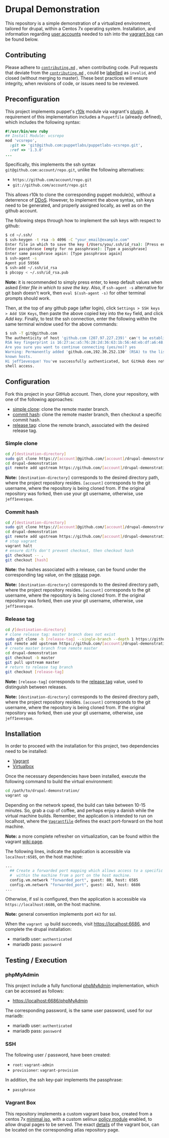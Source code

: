 # Drupal Demonstration

This repository is a simple demonstration of a virtualized environment,
 tailored for drupal, within a Centos 7x operating system.  Installation,
 and information regarding [user accounts](https://github.com/jeff1evesque/drupal-demonstration#ssh)
 needed to ssh into the [vagrant box](https://github.com/jeff1evesque/drupal-demonstration#vagrant-box)
 can be found below.

## Contributing

Please adhere to [`contributing.md`](https://github.com/jeff1evesque/drupal-demonstration/blob/master/contributing.md)
, when contributing code. Pull requests that deviate from the
 [`contributing.md`](https://github.com/jeff1evesque/drupal-demonstration/blob/master/contributing.md)
, could be [labelled](https://github.com/jeff1evesque/drupal-demonstration/labels)
 as `invalid`, and closed (without merging to master). These best practices
 will ensure integrity, when revisions of code, or issues need to be reviewed.

## Preconfiguration

This project implements puppet's [r10k](https://github.com/puppetlabs/r10k)
 module via vagrant's [plugin](https://github.com/jantman/vagrant-r10k). A
 requirement of this implementation includes a `Puppetfile` (already defined),
 which includes the following syntax:

```ruby
#!/usr/bin/env ruby
## Install Module: vcsrepo
mod 'vcsrepo',
  :git => 'git@github.com:puppetlabs/puppetlabs-vcsrepo.git',
  :ref => '1.3.0'
...
```

Specifically, this implements the ssh syntax `git@github.com:account/repo.git`,
 unlike the following alternatives:

- `https://github.com/account/repo.git`
- `git://github.com/account/repo.git`

This allows r10k to clone the corresponding puppet module(s), without a
 deterrence of [DDoS](https://en.wikipedia.org/wiki/Denial-of-service_attack).
 However, to implement the above syntax, ssh keys need to be generated, and
 properly assigned locally, as well as on the github account.

The following steps through how to implement the ssh keys with respect to
 github:

```bash
$ cd ~/.ssh/
$ ssh-keygen -t rsa -b 4096 -C "your_email@example.com"
Enter file in which to save the key (/Users/you/.ssh/id_rsa): [Press enter]
Enter passphrase (empty for no passphrase): [Type a passphrase]
Enter same passphrase again: [Type passphrase again]
$ ssh-agent -s
Agent pid 59566
$ ssh-add ~/.ssh/id_rsa
$ pbcopy < ~/.ssh/id_rsa.pub
```

**Note:** it is recommended to simply press enter, to keep default values
 when asked *Enter file in which to save the key*.  Also, if `ssh-agent -s`
 alternative for git bash doesn't work, then `eval $(ssh-agent -s)` for other
 terminal prompts should work.

Then, at the top of any github page (after login), click `Settings > SSH keys >
 Add SSH Keys`, then paste the above copied key into the `Key` field, and click
 *Add key*.  Finally, to test the ssh connection, enter the following within
 the same terminal window used for the above commands:

```bash
$ ssh -T git@github.com
The authenticity of host 'github.com (207.97.227.239)' can't be established.
RSA key fingerprint is 16:27:ac:a5:76:28:2d:36:63:1b:56:4d:eb:df:a6:48.
Are you sure you want to continue connecting (yes/no)? yes
Warning: Permanently added 'github.com,192.30.252.130' (RSA) to the list of
known hosts.
Hi jeff1evesque! You've successfully authenticated, but GitHub does not provide
shell access.
```

## Configuration

Fork this project in your GitHub account.  Then, clone your repository, with
 one of the following approaches:

- [simple clone](https://github.com/jeff1evesque/drupal-demonstration/blob/master/README.md#simple-clone):
 clone the remote master branch.
- [commit hash](https://github.com/jeff1evesque/drupal-demonstration/blob/master/README.md#commit-hash):
 clone the remote master branch, then checkout a specific commit hash.
- [release tag](https://github.com/jeff1evesque/drupal-demonstration/blob/master/README.md#release-tag):
 clone the remote branch, associated with the desired release tag.

### Simple clone

```bash
cd /[destination-directory]
sudo git clone https://[account]@github.com/[account]/drupal-demonstration.git
cd drupal-demonstration
git remote add upstream https://github.com/[account]/drupal-demonstration.git
```

**Note:** `[destination-directory]` corresponds to the desired directory path,
 where the project repository resides.  `[account]` corresponds to the git
 username, where the repository is being cloned from.  If the original
 repository was forked, then use your git username, otherwise, use
 `jeff1evesque`.

### Commit hash

```bash
cd /[destination-directory]
sudo git clone https://[account]@github.com/[account]/drupal-demonstration.git
cd drupal-demonstration
git remote add upstream https://github.com/[account]/drupal-demonstration.git
# stop vagrant
vagrant halt
# ensure diffs don't prevent checkout, then checkout hash
git checkout -- .
git checkout [hash]
```

**Note:** the hashes associated with a release, can be found under the
 corresponding tag value, on the [release](https://github.com/jeff1evesque/drupal-demonstration/releases)
 page.

**Note:** `[destination-directory]` corresponds to the desired directory path,
 where the project repository resides.  `[account]` corresponds to the git
 username, where the repository is being cloned from.  If the original
 repository was forked, then use your git username, otherwise, use
 `jeff1evesque`.

### Release tag

```bash
cd /[destination-directory]
# clone release tag: master branch does not exist
sudo git clone -b [release-tag] --single-branch --depth 1 https://github.com/[account]/drupal-demonstration.git [destination-directory]
git remote add upstream https://github.com/[account]/drupal-demonstration.git
# create master branch from remote master
cd drupal-demonstration
git checkout -b master
git pull upstream master
# return to release tag branch
git checkout [release-tag]
```

**Note:** `[release-tag]` corresponds to the [release tag](https://github.com/jeff1evesque/drupal-demonstration/tags)
 value, used to distinguish between releases.

**Note:** `[destination-directory]` corresponds to the desired directory path,
 where the project repository resides.  `[account]` corresponds to the git
 username, where the repository is being cloned from.  If the original
 repository was forked, then use your git username, otherwise, use
 `jeff1evesque`.

## Installation

In order to proceed with the installation for this project, two dependencies
 need to be installed:

- [Vagrant](https://www.vagrantup.com/)
- [Virtualbox](https://www.virtualbox.org/)

Once the necessary dependencies have been installed, execute the following
 command to build the virtual environment:

```bash
cd /path/to/drupal-demonstration/
vagrant up
```

Depending on the network speed, the build can take between 10-15 minutes. So,
 grab a cup of coffee, and perhaps enjoy a danish while the virtual machine
 builds. Remember, the application is intended to run on localhost, where the
 [`Vagrantfile`](https://github.com/jeff1evesque/drupal-demonstration/blob/master/Vagrantfile)
 defines the exact port-forward on the host machine.

**Note:** a more complete refresher on virtualization, can be found within the
 vagrant [wiki page](https://github.com/jeff1evesque/drupal-demonstration/wiki/Vagrant).

The following lines, indicate the application is accessible via
 `localhost:6585`, on the host machine:

```bash
...
  ## Create a forwarded port mapping which allows access to a specific port
  #  within the machine from a port on the host machine.
  config.vm.network "forwarded_port", guest: 80, host: 6585
  config.vm.network "forwarded_port", guest: 443, host: 6686
...
```

Otherwise, if ssl is configured, then the application is accessible via
 `https://localhost:6686`, on the host machine.

**Note:** general convention implements port `443` for ssl.

When the `vagrant up` build succeeds, visit [https://localhost:6686](https://localhost:6686), and complete the drupal installation:

- mariadb user: `authenticated`
- mariadb pass: `password`

## Testing / Execution

### phpMyAdmin

This project include a fully functional [phpMyAdmin](https://www.phpmyadmin.net/) implementation,
 which can be accessed as follows:

- [https://localhost:6686/phpMyAdmin](https://localhost:6686/phpMyAdmin)

The corresponding password, is the same user password, used for our mariadb:

- mariadb user: `authenticated`
- mariadb pass: `password`

### SSH

The following user / password, have been created:

- `root`: `vagrant-admin`
- `provisioner`: `vagrant-provision`

In addition, the ssh key-pair implements the passphrase:

- `passphrase`

### Vagrant Box

This repository implements a custom vagrant base box, created from a centos 7x
 [minimal iso](http://isoredirect.centos.org/centos/7/isos/x86_64/CentOS-7-x86_64-Minimal-1511.iso),
 with a custom selinux [policy module](https://github.com/mitchellh/vagrant/issues/6970)
 enabled, to allow drupal pages to be served.  The exact [details](https://atlas.hashicorp.com/jeff1evesque/boxes/centos7x)
 of the vagrant box, can be located on the corresponding atlas repository page.
